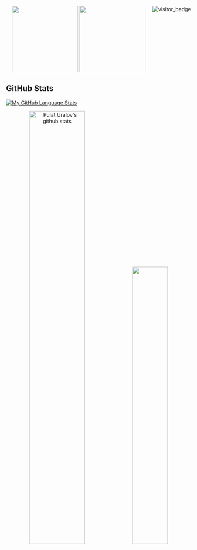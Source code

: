 <img align="right" src="https://api.visitorbadge.io/api/visitors?path=https%3A%2F%2Fgithub.com%2Fpulyau&countColor=%23263759&style=default" alt="visitor_badge">
<div align="center">
  <img height="180em" src="https://github-readme-stats.vercel.app/api/top-langs/?username=pulyau&layout=compact" />
  <img height="180em" src="https://github-readme-stats.vercel.app/api?username=pulyau&show_icons=true&theme=merko" />
  
</div>

## GitHub Stats
[![My GitHub Language Stats](https://github-readme-stats.vercel.app/api/top-langs/?username=pulyau&langs_count=5&theme=react&bg_color=1F222E&title_color=F85D7F&hide_border=true&icon_color=F8D866)]()
<div align="center">  
  <img width="55%" height="auto" src="https://github-readme-stats.vercel.app/api?username=pulyau&show_icons=true&count_private=true&hide_border=true&title_color=39FF14&text_color=c9d1d9&bg_color=0d1117" alt="Pulat Uralov's github stats" />
    <img width="44%" height="auto" src="https://github-readme-stats.vercel.app/api/top-langs/?username=pulyau&layout=compact&hide_border=true&title_color=39FF14&text_color=ffffff&bg_color=0d1117" />
</div>
<!-- <div align="center"><img height="auto" width="100%" src="https://github-readme-streak-stats.herokuapp.com/?user=pulyau&theme=black-ice&hide_border=true&stroke=0000&background=0D1117&ring=39FF14&fire=39FF14&currStreakLabel=ffffff" alt="Pulat Uralov" /></div> -->
